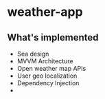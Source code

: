 # weather-app
## What's implemented
* Sea design
* MVVM Architecture
* Open weather map APIs
* User geo localization
* Dependency Injection
* 

